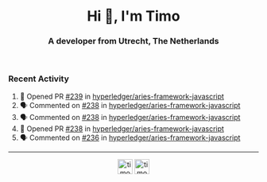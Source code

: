 <h1 align="center">Hi 👋, I'm Timo</h1>
<h3 align="center">A developer from Utrecht, The Netherlands</h3>
<br/>
<!-- https://github.com/rahuldkjain/github-profile-readme-generator --!>

<!--  <p align="left"><img src="https://github-readme-stats.vercel.app/api?username=timoglastra&show_icons=true&count_private=true&" alt="timoglastra" /></p> --!>

<!--
Github language stats
<p align="left"><img src="https://github-readme-stats.vercel.app/api/top-langs/?username=timoglastra&layout=compact" alt="timoglastra" /><p>
-->

<!-- Codestats language stats -->
<!-- <p align="left"><img src="https://codestats-readme.vercel.app/api/top-langs/?username=timoglastra&layout=compact&language_count=12" alt="timoglastra" /><p>    --!>
  
<h3>Recent Activity</h3>

<!--START_SECTION:activity-->
1. 💪 Opened PR [#239](https://github.com/hyperledger/aries-framework-javascript/pull/239) in [hyperledger/aries-framework-javascript](https://github.com/hyperledger/aries-framework-javascript)
2. 🗣 Commented on [#238](https://github.com/hyperledger/aries-framework-javascript/issues/238) in [hyperledger/aries-framework-javascript](https://github.com/hyperledger/aries-framework-javascript)
3. 🗣 Commented on [#238](https://github.com/hyperledger/aries-framework-javascript/issues/238) in [hyperledger/aries-framework-javascript](https://github.com/hyperledger/aries-framework-javascript)
4. 💪 Opened PR [#238](https://github.com/hyperledger/aries-framework-javascript/pull/238) in [hyperledger/aries-framework-javascript](https://github.com/hyperledger/aries-framework-javascript)
5. 🗣 Commented on [#236](https://github.com/hyperledger/aries-framework-javascript/issues/236) in [hyperledger/aries-framework-javascript](https://github.com/hyperledger/aries-framework-javascript)
<!--END_SECTION:activity-->

---

<p align="center">
<a href="https://twitter.com/timoglastra" target="blank"><img align="center" src="https://cdn.jsdelivr.net/npm/simple-icons@3.0.1/icons/twitter.svg" alt="timoglastra" height="30" width="30" /></a>
<a href="https://linkedin.com/in/timoglastra" target="blank"><img align="center" src="https://cdn.jsdelivr.net/npm/simple-icons@3.0.1/icons/linkedin.svg" alt="timoglastra" height="30" width="30" /></a>
</p>



